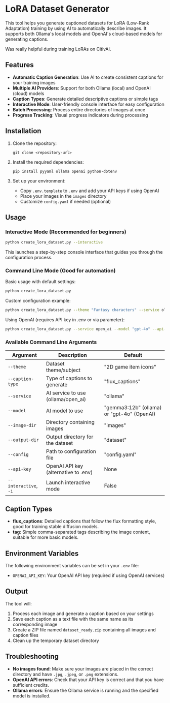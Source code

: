 # LoRA Dataset Generator

This tool helps you generate captioned datasets for LoRA (Low-Rank Adaptation) training by using AI to automatically describe images. It supports both Ollama's local models and OpenAI's cloud-based models for generating captions.

Was really helpful during training LoRAs on CitivAI.

## Features

- **Automatic Caption Generation**: Use AI to create consistent captions for your training images
- **Multiple AI Providers**: Support for both Ollama (local) and OpenAI (cloud) models
- **Caption Types**: Generate detailed descriptive captions or simple tags
- **Interactive Mode**: User-friendly console interface for easy configuration
- **Batch Processing**: Process entire directories of images at once
- **Progress Tracking**: Visual progress indicators during processing

## Installation

1. Clone the repository:
   ```
   git clone <repository-url>
   ```

2. Install the required dependencies:
   ```
   pip install pyyaml ollama openai python-dotenv
   ```

3. Set up your environment:
   - Copy `.env.template` to `.env` and add your API keys if using OpenAI
   - Place your images in the `images` directory
   - Customize `config.yaml` if needed (optional)

## Usage

### Interactive Mode (Recommended for beginners)

```bash
python create_lora_dataset.py --interactive
```

This launches a step-by-step console interface that guides you through the configuration process.

### Command Line Mode (Good for automation)

Basic usage with default settings:
```bash
python create_lora_dataset.py
```

Custom configuration example:
```bash
python create_lora_dataset.py --theme "Fantasy characters" --service ollama --model "gemma3:12b" --caption-type flux_captions
```

Using OpenAI (requires API key in .env or via parameter):
```bash
python create_lora_dataset.py --service open_ai --model "gpt-4o" --api-key "your_api_key_here"
```

### Available Command Line Arguments

| Argument | Description | Default |
|----------|-------------|---------|
| `--theme` | Dataset theme/subject | "2D game item icons" |
| `--caption-type` | Type of captions to generate | "flux_captions" |
| `--service` | AI service to use (ollama/open_ai) | "ollama" |
| `--model` | AI model to use | "gemma3:12b" (ollama) or "gpt-4o" (OpenAI) |
| `--image-dir` | Directory containing images | "images" |
| `--output-dir` | Output directory for the dataset | "dataset" |
| `--config` | Path to configuration file | "config.yaml" |
| `--api-key` | OpenAI API key (alternative to .env) | None |
| `--interactive`, `-i` | Launch interactive mode | False |

## Caption Types

- **flux_captions**: Detailed captions that follow the flux formatting style, good for training stable diffusion models.
- **tag**: Simple comma-separated tags describing the image content, suitable for more basic models.

## Environment Variables

The following environment variables can be set in your `.env` file:

- `OPENAI_API_KEY`: Your OpenAI API key (required if using OpenAI services)

## Output

The tool will:
1. Process each image and generate a caption based on your settings
2. Save each caption as a text file with the same name as its corresponding image
3. Create a ZIP file named `dataset_ready.zip` containing all images and caption files
4. Clean up the temporary dataset directory

## Troubleshooting

- **No images found**: Make sure your images are placed in the correct directory and have `.jpg`, `.jpeg`, or `.png` extensions.
- **OpenAI API errors**: Check that your API key is correct and that you have sufficient credits.
- **Ollama errors**: Ensure the Ollama service is running and the specified model is installed.
